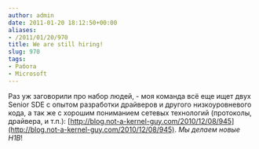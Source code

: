 ```yaml
---
author: admin
date: 2011-01-20 18:12:50+00:00
aliases:
- /2011/01/20/970
title: We are still hiring!
slug: 970
tags:
- Работа
- Microsoft
---
```


Раз уж заговорили про набор людей, - моя команда всё еще ищет двух Senior SDE с опытом разработки драйверов и другого низкоуровневого кода, а так же с хорошим пониманием сетевых технологий (протоколы, драйвера, и т.п.): [http://blog.not-a-kernel-guy.com/2010/12/08/945](http://blog.not-a-kernel-guy.com/2010/12/08/945). _Мы делаем новые H1B_!
